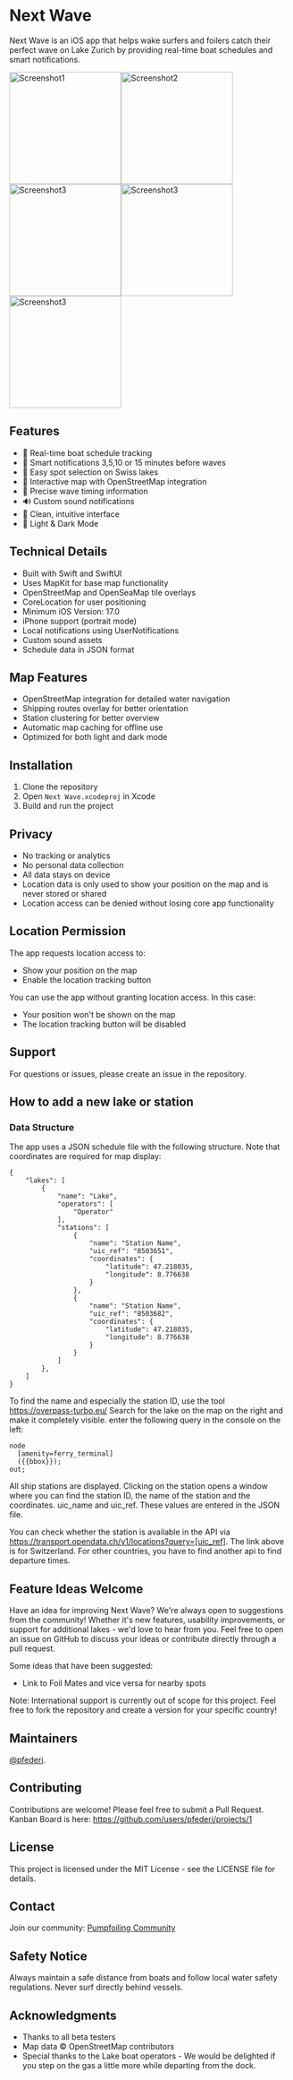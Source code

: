 # Next Wave

Next Wave is an iOS app that helps wake surfers and foilers catch their perfect wave on Lake Zurich by providing real-time boat schedules and smart notifications.

<img src="Screenshots/next-wave1.png" alt="Screenshot1" width="200"><img src="Screenshots/next-wave2.png" alt="Screenshot2" width="200"><img src="Screenshots/next-wave3.png" alt="Screenshot3" width="200"><img src="Screenshots/next-wave4.png" alt="Screenshot3" width="200"><img src="Screenshots/next-wave5.png" alt="Screenshot3" width="200">

## Features

- 🌊 Real-time boat schedule tracking
- 🔔 Smart notifications 3,5,10 or 15 minutes before waves
- 📍 Easy spot selection on Swiss lakes
- 🎯️ Interactive map with OpenStreetMap integration
- 🎯 Precise wave timing information
- 🔊 Custom sound notifications
- 🎨 Clean, intuitive interface
- 📱 Light & Dark Mode

## Technical Details

- Built with Swift and SwiftUI
- Uses MapKit for base map functionality
- OpenStreetMap and OpenSeaMap tile overlays
- CoreLocation for user positioning
- Minimum iOS Version: 17.0
- iPhone support (portrait mode)
- Local notifications using UserNotifications
- Custom sound assets
- Schedule data in JSON format

## Map Features

- OpenStreetMap integration for detailed water navigation
- Shipping routes overlay for better orientation
- Station clustering for better overview
- Automatic map caching for offline use
- Optimized for both light and dark mode

## Installation

1. Clone the repository
2. Open `Next Wave.xcodeproj` in Xcode
3. Build and run the project

## Privacy

- No tracking or analytics
- No personal data collection
- All data stays on device
- Location data is only used to show your position on the map and is never stored or shared
- Location access can be denied without losing core app functionality

## Location Permission

The app requests location access to:
- Show your position on the map
- Enable the location tracking button

You can use the app without granting location access. In this case:
- Your position won't be shown on the map
- The location tracking button will be disabled

## Support

For questions or issues, please create an issue in the repository.


## How to add a new lake or station

### Data Structure

The app uses a JSON schedule file with the following structure. Note that coordinates are required for map display:

```
{
    "lakes": [
        {
            "name": "Lake",
            "operators": [
                "Operator"
            ],
            "stations": [
                {
                    "name": "Station Name",
                    "uic_ref": "8503651",
                    "coordinates": {
                        "latitude": 47.218035,
                        "longitude": 8.776638
                    }
                },
                {
                    "name": "Station Name",
                    "uic_ref": "8503682",
                    "coordinates": {
                        "latitude": 47.218035,
                        "longitude": 8.776638
                    }
                }
            ]
        },
    ]
}
```

To find the name and especially the station ID, use the tool https://overpass-turbo.eu/
Search for the lake on the map on the right and make it completely visible. enter the following query in the console on the left:

```
node
  [amenity=ferry_terminal]
  ({{bbox}});
out;
```

All ship stations are displayed. Clicking on the station opens a window where you can find the station ID, the name of the station and the coordinates. uic_name and uic_ref. These values are entered in the JSON file.

You can check whether the station is available in the API via https://transport.opendata.ch/v1/locations?query=[uic_ref].
The link above is for Switzerland. For other countries, you have to find another api to find departure times.

## Feature Ideas Welcome

Have an idea for improving Next Wave? We're always open to suggestions from the community! Whether it's new features, usability improvements, or support for additional lakes - we'd love to hear from you. Feel free to open an issue on GitHub to discuss your ideas or contribute directly through a pull request.

Some ideas that have been suggested:
- Link to Foil Mates and vice versa for nearby spots

Note: International support is currently out of scope for this project. Feel free to fork the repository and create a version for your specific country!

## Maintainers

[@pfederi](https://github.com/pfederi).

## Contributing

Contributions are welcome! Please feel free to submit a Pull Request.
Kanban Board is here: https://github.com/users/pfederi/projects/1

## License

This project is licensed under the MIT License - see the LICENSE file for details.

## Contact

Join our community: [Pumpfoiling Community](https://pumpfoiling.community)

## Safety Notice

Always maintain a safe distance from boats and follow local water safety regulations. Never surf directly behind vessels.

## Acknowledgments

- Thanks to all beta testers
- Map data © OpenStreetMap contributors
- Special thanks to the Lake boat operators - We would be delighted if you step on the gas a little more while departing from the dock.
